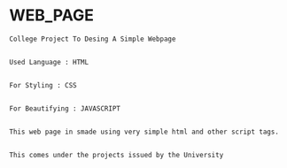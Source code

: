 # WEB_PAGE
	College Project To Desing A Simple Webpage
	
	
	Used Language : HTML
	
	
	For Styling : CSS
	
	
	For Beautifying : JAVASCRIPT
	
	
	This web page in smade using very simple html and other script tags.
	
	
	This comes under the projects issued by the University
